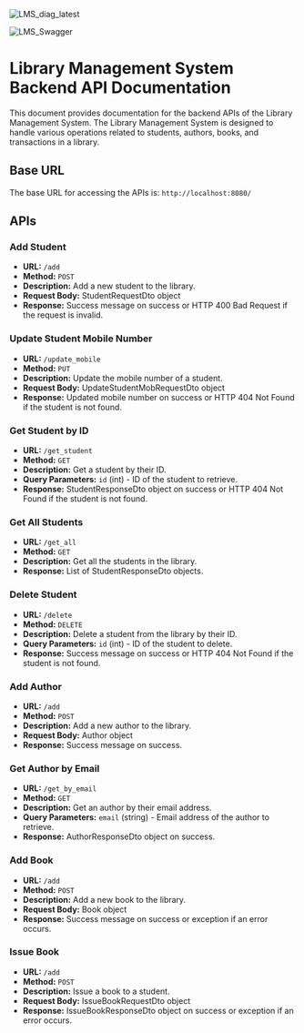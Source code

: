 ![LMS_diag_latest](https://github.com/deepak-bits/library-management-system/assets/40654292/2a57d1ca-358c-47bb-ab7e-b2ccc4aac627)

![LMS_Swagger](https://github.com/deepak-bits/library-management-system/assets/40654292/ed4dc59d-c065-4e43-9da8-a8e86e4c2355)

# Library Management System Backend API Documentation

This document provides documentation for the backend APIs of the Library Management System. The Library Management System is designed to handle various operations related to students, authors, books, and transactions in a library.

## Base URL

The base URL for accessing the APIs is: `http://localhost:8080/`

## APIs

### Add Student

- **URL:** `/add`
- **Method:** `POST`
- **Description:** Add a new student to the library.
- **Request Body:** StudentRequestDto object
- **Response:** Success message on success or HTTP 400 Bad Request if the request is invalid.

### Update Student Mobile Number

- **URL:** `/update_mobile`
- **Method:** `PUT`
- **Description:** Update the mobile number of a student.
- **Request Body:** UpdateStudentMobRequestDto object
- **Response:** Updated mobile number on success or HTTP 404 Not Found if the student is not found.

### Get Student by ID

- **URL:** `/get_student`
- **Method:** `GET`
- **Description:** Get a student by their ID.
- **Query Parameters:** `id` (int) - ID of the student to retrieve.
- **Response:** StudentResponseDto object on success or HTTP 404 Not Found if the student is not found.

### Get All Students

- **URL:** `/get_all`
- **Method:** `GET`
- **Description:** Get all the students in the library.
- **Response:** List of StudentResponseDto objects.

### Delete Student

- **URL:** `/delete`
- **Method:** `DELETE`
- **Description:** Delete a student from the library by their ID.
- **Query Parameters:** `id` (int) - ID of the student to delete.
- **Response:** Success message on success or HTTP 404 Not Found if the student is not found.

### Add Author

- **URL:** `/add`
- **Method:** `POST`
- **Description:** Add a new author to the library.
- **Request Body:** Author object
- **Response:** Success message on success.

### Get Author by Email

- **URL:** `/get_by_email`
- **Method:** `GET`
- **Description:** Get an author by their email address.
- **Query Parameters:** `email` (string) - Email address of the author to retrieve.
- **Response:** AuthorResponseDto object on success.

### Add Book

- **URL:** `/add`
- **Method:** `POST`
- **Description:** Add a new book to the library.
- **Request Body:** Book object
- **Response:** Success message on success or exception if an error occurs.

### Issue Book

- **URL:** `/add`
- **Method:** `POST`
- **Description:** Issue a book to a student.
- **Request Body:** IssueBookRequestDto object
- **Response:** IssueBookResponseDto object on success or exception if an error occurs.


